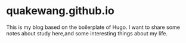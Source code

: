# quakewang.github.io

This is my blog based on the boilerplate of Hugo. I want to share some notes about study here,and some interesting things about my life.
